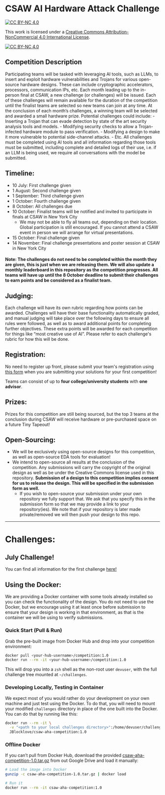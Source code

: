 # CSAW AI Hardware Attack Challenge

[![CC BY-NC 4.0][cc-by-nc-shield]][cc-by-nc]

This work is licensed under a
[Creative Commons Attribution-NonCommercial 4.0 International License][cc-by-nc].

[![CC BY-NC 4.0][cc-by-nc-image]][cc-by-nc]

[cc-by-nc]: https://creativecommons.org/licenses/by-nc/4.0/
[cc-by-nc-image]: https://licensebuttons.net/l/by-nc/4.0/88x31.png
[cc-by-nc-shield]: https://img.shields.io/badge/License-CC%20BY--NC%204.0-lightgrey.svg

## Competition Description
Participating teams will be tasked with leveraging AI tools, such as LLMs, to insert and exploit hardware vulnerabilities and Trojans for various open-source hardware designs. These can include cryptographic accelerators, processors, communication IPs, etc. Each month leading up to the in-person final at CSAW, a new challenge (or challenges) will be issued. Each of these challenges will remain available for the duration of the competition until the finalist teams are selected so new teams can join at any time. At the conclusion of each month’s challenges, a winning team will be selected and awarded a small hardware prize. Potential challenges could include:
    - Inserting a Trojan that can evade detection by state of the art security analysis tools and models.
    - Modifying security checks to allow a Trojan-infected hardware module to pass verification.
    - Modifying a design to make it more vulnerable to potential side-channel attacks.
    - Etc.
All challenges must be completed using AI tools and all information regarding those tools must be submitted, including complete and detailed logs of their use, i.e. if an LLM is being used, we require all conversations with the model be submitted.

## Timeline:
- 10 July: First challenge given
- 1 August: Second challenge given
- 1 September: Third challenge given
- 1 October: Fourth challenge given
- 8 October: All challenges due
- 10 October: Finalist teams will be notified and invited to participate in finals at CSAW in New York City
    - We may not be able to fly all teams out, depending on their location. Global participation is still encouraged. If you cannot attend a CSAW event in person we will arrange for virtual presentations.
- 15 October: Final challenge given
- 14 November: Final challenge presentations and poster session at CSAW in New York City

#### Note: The challenges do not need to be completed within the month they are given, this is just when we are releasing them. We will also update a monthly leaderboard in this repository as the competition progresses. All teams will have up until the 8 October deadline to submit their challenges to earn points and be considered as a finalist team.

## Judging:
Each challenge will have its own rubric regarding how points can be awarded. Challenges will have their base functionality automatically graded, and manual judging will take place over the following days to ensure all rules were followed, as well as to award additional points for completing further objectives. These extra points will be awarded for each competition for things like “most creative use of AI”. Please refer to each challenge's rubric for how this will be done.

## Registration:
No need to register up front, please submit your team's registration using [this form](https://docs.google.com/forms/d/e/1FAIpQLSciLI2mEVj3aZ30QzYz1wToWwuoGoEVIB-mPer6PY_K603YYw/viewform?usp=header) when you are submitting your solutions for your first competition!

Teams can consist of up to **four college/university students** with **one advisor**. 

## Prizes:
Prizes for this competition are still being sourced, but the top 3 teams at the conclusion during CSAW will receive hardware or pre-purchased space on a future Tiny Tapeout!

## Open-Sourcing:
- We will be exclusively using open-source designs for this competition, as well as open-source EDA tools for evaluation!
- We intend to open-source all results at the conclusion of the competition. Any submissions will carry the copyright of the original design as well as be under the Creative Commons license used in this repository. **Submission of a design to this competition implies consent for us to release the design. This will be specified in the submission form as well.**
    - If you wish to open-source your submission under your own repository we fully support that. We ask that you specify this in the submission form so that we may provide a link to your repository(ies). We note that if your repository is later made private/removed we will then push your design to this repo.

---

# Challenges:

## July Challenge!
You can find all information for the first challenge [here!](./challenges/july_challenges)

## Using the Docker:
We are providing a Docker container with some tools already installed so you can check the functionality of the design. You do not need to use the Docker, but we encourage using it at least once before submission to ensure that your design is working in that environment, as that is the container we will be using to verify submissions.

### Quick Start (Pull & Run)

Grab the pre-built image from Docker Hub and drop into your competition environment:

```bash
docker pull <your-hub-username>/competition:1.0
docker run --rm -it <your-hub-username>/competition:1.0
```
This will drop you into a `zsh` shell as the non-root user `devuser`, with the full challenge tree mounted at `~/challenges`.

### Developing Locally, Testing in Container
We expect most of you would rather do your development on your own machine and just test using the Docker. To do that, you will need to mount your modified `challenges` directory in place of the one built into the Docker. You can do that by running like this:
```bash
docker run --rm -it \
  -v "<path to your local challenges directory>":/home/devuser/challenges \
  JBlocklove/csaw-aha-competition:1.0
```

### Offline Docker
If you can’t pull from Docker Hub, download the provided [csaw-aha-competition-1.0.tar.gz](https://drive.google.com/file/d/1CsJBnApkB9772kfkewy-NmKiUYKFg6qj/view?usp=sharing) from out Google Drive and load it manually:
```bash
# Load the image into Docker
gunzip -c csaw-aha-competition-1.0.tar.gz | docker load

# Run it
docker run --rm -it csaw-aha-competition:1.0
```
